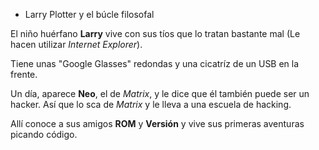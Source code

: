 * Larry Plotter y el búcle filosofal

El niño huérfano **Larry** vive con sus tíos que lo tratan bastante mal
(Le hacen utilizar *Internet Explorer*).

Tiene unas "Google Glasses" redondas y una cicatríz de un USB en la frente.

Un día, aparece **Neo**, el de *Matrix*, y le dice que él también puede ser un hacker.
Así que lo sca de *Matrix* y le lleva a una escuela de hacking.

Allí conoce a sus amigos **ROM** y **Versión** y vive sus primeras aventuras picando código.
